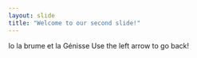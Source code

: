 ```yaml
---
layout: slide
title: "Welcome to our second slide!"
---
```

Io la brume et la Génisse
Use the left arrow to go back!
